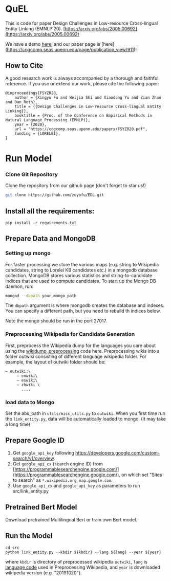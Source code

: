 # QuEL

This is code for paper Design Challenges in Low-resource Cross-lingual Entity Linking (EMNLP'20). [https://arxiv.org/abs/2005.00692](https://arxiv.org/abs/2005.00692)

We have a demo [here](https://cogcomp.seas.upenn.edu/dc4034/), and our paper page is [here] (https://cogcomp.seas.upenn.edu/page/publication_view/911)!

## How to Cite

A good research work is always accompanied by a thorough and faithful reference. If you use or extend our work, please cite the following paper:

```
@inproceedings{FSYZR20,
    author = {Xingyu Fu and Weijia Shi and Xiaodong Yu and Zian Zhao and Dan Roth},
    title = {{Design Challenges in Low-resource Cross-lingual Entity Linking}},
    booktitle = {Proc. of the Conference on Empirical Methods in Natural Language Processing (EMNLP)},
    year = {2020},
    url = "https://cogcomp.seas.upenn.edu/papers/FSYZR20.pdf",
    funding = {LORELEI},
}
```

# Run Model

### Clone Git Repository

Clone the repository from our github page (don't forget to star us!)
```bash
git clone https://github.com/zeyofu/EDL.git
```
## Install all the requirements:

```
pip install -r requirements.txt
```


## Prepare Data and MongoDB
### Setting up mongo
For faster processing we store the various maps (e.g. string to Wikipedia candidates, string to Lorelei KB candidates etc.) in a mongodb database collection. MongoDB stores various statistics and string-to-candidate indices that are used to compute candidates. To start up the Mongo DB daemon, run: 
```bash
mongod --dbpath your_mongo_path
``` 
The `dbpath` argument is where mongodb creates the database and indexes. You can specify a different path, but you need to rebuild th indices below. 

Note the mongo should be run in the port 27017. 

### Preprocessing Wikipedia for Candidate Generation
First, preprocess the Wikipedia dump for the languages you care about using the [wikidump_preprocessing](https://github.com/shyamupa/wikidump_preprocessing) code here. Preprocessing wikis into a folder outwiki consisting of different language wikipedia folder. For example, the layout of outwiki folder should be:
```
– outwiki:\
     – enwiki\
     – eswiki\
     – zhwiki \
       ....
```
### load data to Mongo
Set the abs_path in `utils/misc_utils.py` to `outwiki`. When you first time run the `link_entity.py`, data will be automatically loaded to mongo. (It may take a long time)


## Prepare Google ID
1. Get `google_api_key` following https://developers.google.com/custom-search/v1/overview. 
2. Get `google_api_cx` (search engine ID) from [https://programmablesearchengine.google.com/](https://programmablesearchengine.google.com/), on which set "Sites to search" as `*.wikipedia.org`, `map.google.com`. 
3. Use `google_api_cx` and `google_api_key` as parameters to run src/link_entity.py

## Pretrained Bert Model
Download pretrained Multilingual Bert or train own Bert model.


## Run the Model

```
cd src
python link_entity.py --kbdir ${kbdir} --lang ${lang} --year ${year}
```
where `kbdir` is directory of preprocessed wikipedia `outwiki`, `lang` is [language code](https://en.wikipedia.org/wiki/List_of_ISO_639-1_codes) used in Preprocessing Wikipedia, and `year` is downloaded wikipedia version (e.g. "20191020").



